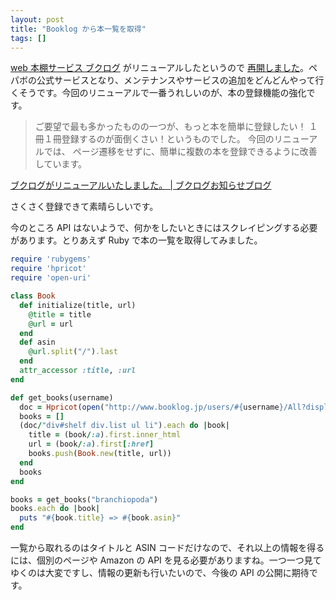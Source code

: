 ```yaml
---
layout: post
title: "Booklog から本一覧を取得"
tags: []
---
```


[web 本棚サービス ブクログ](http://booklog.jp/) がリニューアルしたというので [再開しました](http://www.booklog.jp/users/branchiopoda)。ペパボの公式サービスとなり、メンテナンスやサービスの追加をどんどんやって行くそうです。今回のリニューアルで一番うれしいのが、本の登録機能の強化です。

> ご要望で最も多かったものの一つが、もっと本を簡単に登録したい！ １冊１冊登録するのが面倒くさい！というものでした。 今回のリニューアルでは、 ページ遷移をせずに、簡単に複数の本を登録できるように改善しています。

[ブクログがリニューアルいたしました。 | ブクログお知らせブログ](http://info.booklog.jp/?eid=78)

さくさく登録できて素晴らしいです。

今のところ API はないようで、何かをしたいときにはスクレイピングする必要があります。とりあえず Ruby で本の一覧を取得してみました。

```rb
require 'rubygems'
require 'hpricot'
require 'open-uri'

class Book
  def initialize(title, url)
    @title = title
    @url = url
  end
  def asin
    @url.split("/").last
  end
  attr_accessor :title, :url
end

def get_books(username)
  doc = Hpricot(open("http://www.booklog.jp/users/#{username}/All?display=list"))
  books = []
  (doc/"div#shelf div.list ul li").each do |book|
    title = (book/:a).first.inner_html
    url = (book/:a).first[:href]
    books.push(Book.new(title, url))
  end
  books
end

books = get_books("branchiopoda")
books.each do |book|
  puts "#{book.title} => #{book.asin}"
end
```

一覧から取れるのはタイトルと ASIN コードだけなので、それ以上の情報を得るには、個別のページや Amazon の API を見る必要がありますね。一つ一つ見てゆくのは大変ですし、情報の更新も行いたいので、今後の API の公開に期待です。
